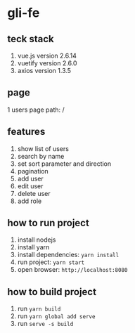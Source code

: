 # gli-fe


## teck stack
1. vue.js version 2.6.14
2. vuetify version 2.6.0
3. axios version 1.3.5

## page
1 users page 
path: /

## features
1. show list of users
2. search by name
3. set sort parameter and direction
4. pagination
5. add user
6. edit user
7. delete user
8. add role

## how to run project

1. install nodejs
2. install yarn
3. install dependencies: `yarn install`
4. run project: `yarn start`
5. open browser: `http://localhost:8080`

## how to build project
1. run `yarn build`
2. run `yarn global add serve`
3. run `serve -s build`